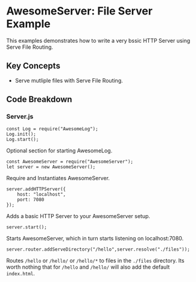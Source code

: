 # AwesomeServer: File Server Example

This examples demonstrates how to write a very bssic HTTP Server using Serve File Routing.

## Key Concepts

 - Serve mutliple files with Serve File Routing.

## Code Breakdown

### Server.js

```
const Log = require("AwesomeLog");
Log.init();
Log.start();
```

Optional section for starting AwesomeLog.

```
const AwesomeServer = require("AwesomeServer");
let server = new AwesomeServer();
```

Require and Instantiates AwesomeServer.

```
server.addHTTPServer({
	host: "localhost",
	port: 7080
});
```

Adds a basic HTTP Server to your AwesomeServer setup.

```
server.start();
```

Starts AwesomeServer, which in turn starts listening on localhost:7080.

```
server.router.addServeDirectory("/hello",server.resolve("./files"));
```

Routes `/hello` or `/hello/` or `/hello/*` to files in the `./files` directory. Its worth nothing that for `/hello` and `/hello/` will also add the default `index.html`.
